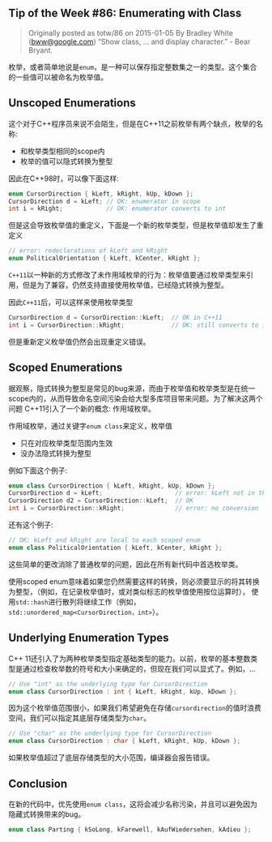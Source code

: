 ## Tip of the Week #86: Enumerating with Class

> Originally posted as totw/86 on 2015-01-05
> By Bradley White (bww@google.com)
> “Show class, … and display character.” - Bear Bryant.


枚举，或者简单地说是`enum`，是一种可以保存指定整数集之一的类型。这个集合的一些值可以被命名为枚举值。


## Unscoped Enumerations

这个对于C++程序员来说不会陌生，但是在C++11之前枚举有两个缺点，枚举的名称:

* 和枚举类型相同的scope内
* 枚举的值可以隐式转换为整型

因此在C++98时，可以像下面这样:

```cpp
enum CursorDirection { kLeft, kRight, kUp, kDown };
CursorDirection d = kLeft; // OK: enumerator in scope
int i = kRight;            // OK: enumerator converts to int
```

但是这会导致枚举值的重定义，下面是一个新的枚举类型，但是枚举值却发生了重定义

```cpp
// error: redeclarations of kLeft and kRight
enum PoliticalOrientation { kLeft, kCenter, kRight };
```

`C++11`以一种新的方式修改了未作用域枚举的行为：枚举值要通过枚举类型来引用，但是为了兼容，仍然支持直接使用枚举值，已经隐式转换为整型。

因此`C++11`后，可以这样来使用枚举类型

```cpp
CursorDirection d = CursorDirection::kLeft;  // OK in C++11
int i = CursorDirection::kRight;             // OK: still converts to int
```

 但是重新定义枚举值仍然会出现重定义错误。


## Scoped Enumerations

据观察，隐式转换为整型是常见的bug来源，而由于枚举值和枚举类型是在统一scope内的，从而导致命名空间污染会给大型多库项目带来问题。为了解决这两个问题
C++11引入了一个新的概念: 作用域枚举。

作用域枚举，通过关键字`enum class`来定义，枚举值

* 只在对应枚举类型范围内生效
* 没办法隐式转换为整型

例如下面这个例子:

```cpp
enum class CursorDirection { kLeft, kRight, kUp, kDown };
CursorDirection d = kLeft;                    // error: kLeft not in this scope
CursorDirection d2 = CursorDirection::kLeft;  // OK
int i = CursorDirection::kRight;              // error: no conversion
```

还有这个例子:

```cpp
// OK: kLeft and kRight are local to each scoped enum
enum class PoliticalOrientation { kLeft, kCenter, kRight };
```

这些简单的更改消除了普通枚举的问题，因此在所有新代码中首选枚举类。

使用scoped enum意味着如果您仍然需要这样的转换，则必须要显示的将其转换为整型，（例如，在记录枚举值时，或对类似标志的枚举值使用按位运算时），
使用`std::hash`进行散列将继续工作（例如，`std::unordered_map<CursorDirection，int>`）。

## Underlying Enumeration Types

C++ 11还引入了为两种枚举类型指定基础类型的能力。以前，枚举的基本整数类型是通过检查枚举数的符号和大小来确定的，但现在我们可以显式了。例如，…

```cpp
// Use "int" as the underlying type for CursorDirection
enum class CursorDirection : int { kLeft, kRight, kUp, kDown };
```

因为这个枚举值范围很小，如果我们希望避免在存储`cursordirection`的值时浪费空间，我们可以指定其底层存储类型为`char`。

```cpp
// Use "char" as the underlying type for CursorDirection
enum class CursorDirection : char { kLeft, kRight, kUp, kDown };
```

如果枚举值超过了底层存储类型的大小范围，编译器会报告错误。

## Conclusion

在新的代码中，优先使用`enum class`，这将会减少名称污染，并且可以避免因为隐藏式转换带来的bug。

```cpp
enum class Parting { kSoLong, kFarewell, kAufWiedersehen, kAdieu };
```

